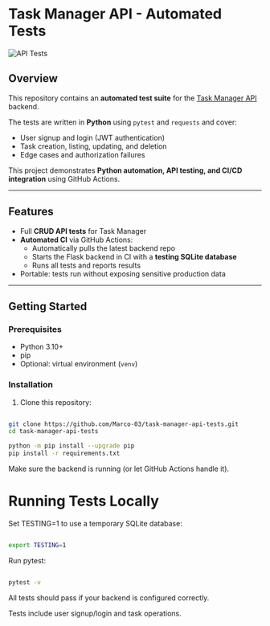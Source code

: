 
# Task Manager API - Automated Tests

![API Tests](https://github.com/Marco-03/task-manager-api-tests/actions/workflows/pytest.yml/badge.svg?branch=main)

## Overview

This repository contains an **automated test suite** for the [Task Manager API](https://github.com/Marco-03/task-manager-api) backend.  

The tests are written in **Python** using `pytest` and `requests` and cover:

- User signup and login (JWT authentication)
- Task creation, listing, updating, and deletion
- Edge cases and authorization failures

This project demonstrates **Python automation, API testing, and CI/CD integration** using GitHub Actions.

---

## Features

- Full **CRUD API tests** for Task Manager
- **Automated CI** via GitHub Actions:
  - Automatically pulls the latest backend repo
  - Starts the Flask backend in CI with a **testing SQLite database**
  - Runs all tests and reports results
- Portable: tests run without exposing sensitive production data

---

## Getting Started

### Prerequisites

- Python 3.10+
- pip
- Optional: virtual environment (`venv`)

### Installation

1. Clone this repository:

```bash

git clone https://github.com/Marco-03/task-manager-api-tests.git
cd task-manager-api-tests

python -m pip install --upgrade pip
pip install -r requirements.txt

```
Make sure the backend is running (or let GitHub Actions handle it).

# Running Tests Locally

Set TESTING=1 to use a temporary SQLite database:
```bash

export TESTING=1
```
Run pytest:
```bash

pytest -v
```
All tests should pass if your backend is configured correctly.

Tests include user signup/login and task operations.
